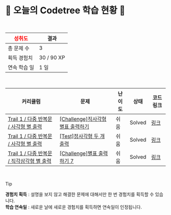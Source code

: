 # 🌲 오늘의 Codetree 학습 현황 🌲

<br />

| <span style="color:red;display:block;text-align:center;"> **성취도**</span> | 결과 |
|---|---|
| 총 문제 수 | 3 |
| 획득 경험치 | 30 / 90 XP |
| 연속 학습 일 | 1 일 |

<br />

|커리큘럼|문제|난이도|상태|코드 링크|
|---|---|---|---|---|
|[Trail 1 / 다중 반복문 / 사각형 별 출력](https://www.codetree.ai/trail-info/novice-low/)|[[Challenge]직사각형 별표 출력하기](https://www.codetree.ai/trails/complete/curated-cards/challenge-print-stars-in-rectangle/)|쉬움|Solved|[링크](https://github.com/parkwoongg/codetree-TILs/blob/main/250201/%EC%A7%81%EC%82%AC%EA%B0%81%ED%98%95%20%EB%B3%84%ED%91%9C%20%EC%B6%9C%EB%A0%A5%ED%95%98%EA%B8%B0/print-stars-in-rectangle.py)|
|[Trail 1 / 다중 반복문 / 사각형 별 출력](https://www.codetree.ai/trail-info/novice-low/)|[[Test]정사각형 두 개 출력](https://www.codetree.ai/trails/complete/curated-cards/test-output-two-rectangles/)|쉬움|Solved|[링크](https://github.com/parkwoongg/codetree-TILs/blob/main/250201/%EC%A0%95%EC%82%AC%EA%B0%81%ED%98%95%20%EB%91%90%20%EA%B0%9C%20%EC%B6%9C%EB%A0%A5/output-two-rectangles.py)|
|[Trail 1 / 다중 반복문 / 직각삼각형  별 출력](https://www.codetree.ai/trail-info/novice-low/)|[[Challenge]별표 출력하기 7](https://www.codetree.ai/trails/complete/curated-cards/challenge-print-star-7/)|쉬움|Solved|[링크](https://github.com/parkwoongg/codetree-TILs/blob/main/250201/%EB%B3%84%ED%91%9C%20%EC%B6%9C%EB%A0%A5%ED%95%98%EA%B8%B0%207/print-star-7.py)|


<br />

> [!TIP]
> **경험치 획득** : 설명을 보지 않고 해결한 문제에 대해서만 한 번 경험치를 획득할 수 있습니다.  
> **학습 연속일** : 새로운 날에 새로운 경험치를 획득하면 연속일이 인정됩니다.

